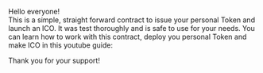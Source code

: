 Hello everyone! <br>
This is a simple, straight forward contract to issue your personal Token and launch an ICO.
It was test thoroughly and is safe to use for your needs. 
You can learn how to work with this contract, deploy you personal Token and make ICO in this youtube guide: <br>

Thank you for your support! 

